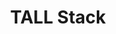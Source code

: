 ---
extends: _layouts.tag
title: TALL Stack
description: A collection of Articles that are about the TALL Stack (tailwind|alpine|laravel|livewire).
---